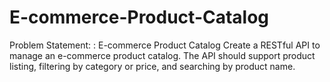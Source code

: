 # E-commerce-Product-Catalog
Problem Statement: : E-commerce Product Catalog Create a RESTful API to manage an e-commerce product catalog. The API should support product listing, filtering by category or price, and searching by product name.
